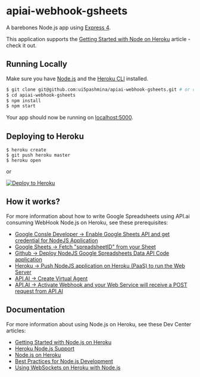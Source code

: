 # apiai-webhook-gsheets

A barebones Node.js app using [Express 4](http://expressjs.com/).

This application supports the [Getting Started with Node on Heroku](https://devcenter.heroku.com/articles/getting-started-with-nodejs) article - check it out.

## Running Locally

Make sure you have [Node.js](http://nodejs.org/) and the [Heroku CLI](https://cli.heroku.com/) installed.

```sh
$ git clone git@github.com:ui5pashmina/apiai-webhook-gsheets.git # or clone your own fork
$ cd apiai-webhook-gsheets
$ npm install
$ npm start
```

Your app should now be running on [localhost:5000](http://localhost:5000/).

## Deploying to Heroku

```
$ heroku create
$ git push heroku master
$ heroku open
```
or

[![Deploy to Heroku](https://www.herokucdn.com/deploy/button.png)](https://heroku.com/deploy)

## How it works?

For more information about how to write Google Spreadsheets using API.ai consuming WebHook Node.js on Heroku, see these prerequisites:

- [Google Consle Developer -> Enable Google Sheets API and get credential for NodeJS Application](https://console.developers.google.com)
- [Google Sheets -> Fetch "spreadsheetID" from your Sheet](https://docs.google.com/spreadsheets/u/0/)
- [Github -> Deploy NodeJS Google Spreadsheets Data API Code application](https://github.com/ui5pashmina/API.ai-Heroku-NodeJS-GSheets)
- [Heroku -> Push NodeJS application on Heroku (PaaS) to run the Web Server](https://www.heroku.com/)
- [API.AI -> Create Virtual Agent](https://console.api.ai)
- [API.AI -> Activate Webhook and your Web Service will receive a POST request from API.AI](https://console.api.ai)

## Documentation

For more information about using Node.js on Heroku, see these Dev Center articles:

- [Getting Started with Node.js on Heroku](https://devcenter.heroku.com/articles/getting-started-with-nodejs)
- [Heroku Node.js Support](https://devcenter.heroku.com/articles/nodejs-support)
- [Node.js on Heroku](https://devcenter.heroku.com/categories/nodejs)
- [Best Practices for Node.js Development](https://devcenter.heroku.com/articles/node-best-practices)
- [Using WebSockets on Heroku with Node.js](https://devcenter.heroku.com/articles/node-websockets)
